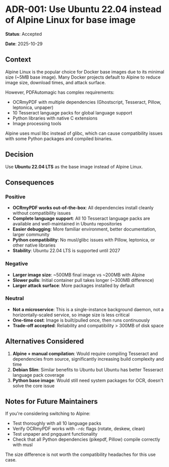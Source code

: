 # ADR-001: Use Ubuntu 22.04 instead of Alpine Linux for base image

**Status**: Accepted

**Date**: 2025-10-29

## Context

Alpine Linux is the popular choice for Docker base images due to its minimal size (~5MB base image). Many Docker projects default to Alpine to reduce image size, download times, and attack surface.

However, PDFAutomagic has complex requirements:
- OCRmyPDF with multiple dependencies (Ghostscript, Tesseract, Pillow, leptonica, unpaper)
- 10 Tesseract language packs for global language support
- Python libraries with native C extensions
- Image processing tools

Alpine uses musl libc instead of glibc, which can cause compatibility issues with some Python packages and compiled binaries.

## Decision

Use **Ubuntu 22.04 LTS** as the base image instead of Alpine Linux.

## Consequences

### Positive

- **OCRmyPDF works out-of-the-box**: All dependencies install cleanly without compatibility issues
- **Complete language support**: All 10 Tesseract language packs are available and well-maintained in Ubuntu repositories
- **Easier debugging**: More familiar environment, better documentation, larger community
- **Python compatibility**: No musl/glibc issues with Pillow, leptonica, or other native libraries
- **Stability**: Ubuntu 22.04 LTS is supported until 2027

### Negative

- **Larger image size**: ~500MB final image vs ~200MB with Alpine
- **Slower pulls**: Initial container pull takes longer (~300MB difference)
- **Larger attack surface**: More packages installed by default

### Neutral

- **Not a microservice**: This is a single-instance background daemon, not a horizontally-scaled service, so image size is less critical
- **One-time cost**: Image is built/pulled once, then runs continuously
- **Trade-off accepted**: Reliability and compatibility > 300MB of disk space

## Alternatives Considered

1. **Alpine + manual compilation**: Would require compiling Tesseract and dependencies from source, significantly increasing build complexity and time
2. **Debian Slim**: Similar benefits to Ubuntu but Ubuntu has better Tesseract language pack coverage
3. **Python base image**: Would still need system packages for OCR, doesn't solve the core issue

## Notes for Future Maintainers

If you're considering switching to Alpine:
- Test thoroughly with all 10 language packs
- Verify OCRmyPDF works with `-rdc` flags (rotate, deskew, clean)
- Test unpaper and pngquant functionality
- Check that all Python dependencies (pikepdf, Pillow) compile correctly with musl

The size difference is not worth the compatibility headaches for this use case.
